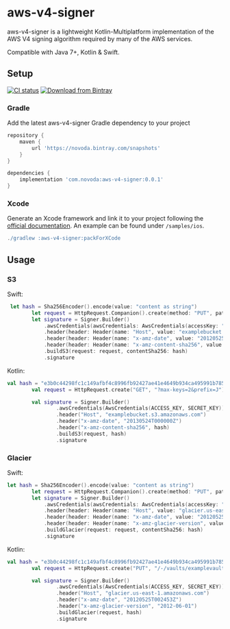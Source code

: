 # aws-v4-signer

aws-v4-signer is a lightweight Kotlin-Multiplatform implementation of the AWS V4 signing algorithm required by many of the AWS services. 

Compatible with Java 7+, Kotlin & Swift.

## Setup

[![CI status](https://ci.novoda.com/buildStatus/icon?job=aws-v4-signer)](https://ci.novoda.com/job/aws-v4-signer/lastBuild/console) [![Download from Bintray](https://api.bintray.com/packages/novoda-oss/maven/aws-v4-signer/images/download.svg)](https://bintray.com/novoda-oss/maven/aws-v4-signer/_latestVersion)

### Gradle

Add the latest aws-v4-signer Gradle dependency to your project

```gradle
repository {
    maven {
        url 'https://novoda.bintray.com/snapshots'
    }
} 

dependencies {
    implementation 'com.novoda:aws-v4-signer:0.0.1'
}
```

### Xcode

Generate an Xcode framework and link it to your project following the [official documentation](https://kotlinlang.org/docs/tutorials/native/mpp-ios-android.html).
An example can be found under `/samples/ios`. 

```gradle
./gradlew :aws-v4-signer:packForXCode
```

## Usage

### S3

Swift:
```swift
 let hash = Sha256Encoder().encode(value: "content as string")
        let request = HttpRequest.Companion().create(method: "PUT", pathAndQuery: "?max-keys=2&prefix=J")
        let signature = Signer.Builder()
            .awsCredentials(awsCredentials: AwsCredentials(accessKey: "AKIAIOSFODNN7EXAMPLE", secretKey: "wJalrXUtnFEMI/K7MDENG/bPxRfiCYEXAMPLEKEY"))
            .header(header: Header(name: "Host", value: "examplebucket.s3.amazonaws.com"))
            .header(header: Header(name: "x-amz-date", value: "20120525T002453Z"))
            .header(header: Header(name: "x-amz-content-sha256", value: hash))
            .buildS3(request: request, contentSha256: hash)
            .signature
```

Kotlin:
```kotlin
val hash = "e3b0c44298fc1c149afbf4c8996fb92427ae41e4649b934ca495991b7852b855"
        val request = HttpRequest.create("GET", "?max-keys=2&prefix=J")

        val signature = Signer.Builder()
                .awsCredentials(AwsCredentials(ACCESS_KEY, SECRET_KEY))
                .header("Host", "examplebucket.s3.amazonaws.com")
                .header("x-amz-date", "20130524T000000Z")
                .header("x-amz-content-sha256", hash)
                .buildS3(request, hash)
                .signature
```

### Glacier

Swift:
```swift
let hash = Sha256Encoder().encode(value: "content as string")
        let request = HttpRequest.Companion().create(method: "PUT", pathAndQuery: "/-/vaults/examplevault")
        let signature = Signer.Builder()
            .awsCredentials(awsCredentials: AwsCredentials(accessKey: "AKIAIOSFODNN7EXAMPLE", secretKey: "wJalrXUtnFEMI/K7MDENG/bPxRfiCYEXAMPLEKEY"))
            .header(header: Header(name: "Host", value: "glacier.us-east-1.amazonaws.com"))
            .header(header: Header(name: "x-amz-date", value: "20120525T002453Z"))
            .header(header: Header(name: "x-amz-glacier-version", value: "2012-06-01"))
            .buildGlacier(request: request, contentSha256: hash)
            .signature
```

Kotlin:
```kotlin
val hash = "e3b0c44298fc1c149afbf4c8996fb92427ae41e4649b934ca495991b7852b855"
        val request = HttpRequest.create("PUT", "/-/vaults/examplevault")

        val signature = Signer.Builder()
                .awsCredentials(AwsCredentials(ACCESS_KEY, SECRET_KEY))
                .header("Host", "glacier.us-east-1.amazonaws.com")
                .header("x-amz-date", "20120525T002453Z")
                .header("x-amz-glacier-version", "2012-06-01")
                .buildGlacier(request, hash)
                .signature
```
